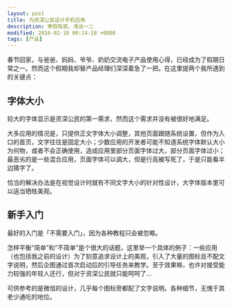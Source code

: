 ```yaml
---
layout: post
title: 为资深公民设计手机应用
description: 寒假有感，浅谈一二
modified: 2016-02-18 00:14:18 +0800
tags: [产品]
---
```


春节回家，与爸爸、妈妈、爷爷、奶奶交流电子产品使用心得，已经成为了假期日常之一。然而这个假期我却替产品经理们深深着急了一把。在这里提两个我所遇到的关键点：

## 字体大小

较大的字体显示是资深公民的第一需求，然而这个需求并没有被很好地满足。

大多应用的情况是，只提供正文字体大小调整，其他页面跟随系统设置，但作为入口的首页，文字往往是固定大小；少数应用的开发者可能不知道系统字体默认大小为何物，或者不会正确使用，造成应用里部分页面字体过大，部分页面字体过小；最恶劣的是一些混合应用，页面字体可以调大，但是行高被写死了，于是只能看半边猜字了。

恰当的解决办法是在视觉设计时就有不同文字大小的针对性设计，大字体版本里可以适当牺牲美观。

## 新手入门

最好的入门是「不需要入门」，因为各种教程只会被忽略。

怎样平衡“简单”和“不简单”是个很大的话题，这里举一个具体的例子：一些应用（也包括我之前的设计）为了刻意追求设计上的美观，引入了大量的图标且不配文字说明，然后企图通过首次启动后的引导任务来教学。至于效果嘛，也许对接受能力较强的年轻人还行，但对于资深公民就只能呵呵了...

可供参考的是微信的设计，几乎每个图标旁都配了文字说明。各种细节，无愧于其老少通吃的地位。
